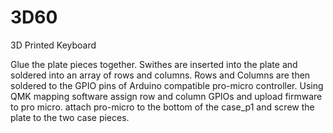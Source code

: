 # 3D60
3D Printed Keyboard

Glue the plate pieces together.
Swithes are inserted into the plate and soldered into an array of rows and columns.
Rows and Columns are then soldered to the GPIO pins of Arduino compatible pro-micro controller.
Using QMK mapping software assign row and column GPIOs and upload firmware to pro micro.
attach pro-micro to the bottom of the case_p1 and screw the plate to the two case pieces.
